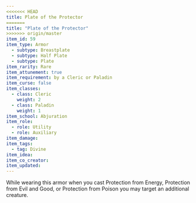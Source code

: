 ```yaml
---
<<<<<<< HEAD
title: Plate of the Protector
=======
title: "Plate of the Protector"
>>>>>>> origin/master
item_id: 59
item_type: Armor
  - subtype: Breastplate
  - subtype: Half Plate
  - subtype: Plate
item_rarity: Rare
item_attunement: true
item_requirement: by a Cleric or Paladin
item_curse: false
item_classes:
  - class: Cleric
    weight: 2
  - class: Paladin
    weight: 1
item_school: Abjuration
item_role:
  - role: Utility
  - role: Auxiliary
item_damage:
item_tags:
  - tag: Divine
item_idea:
item_co_creator:
item_updated:
---
```


While wearing this armor when you cast <magic-spell>Protection from Energy</magic-spell>, <magic-spell>Protection from Evil and Good</magic-spell>, or <magic-spell>Protection from Poison</magic-spell> you may target an additional creature.
